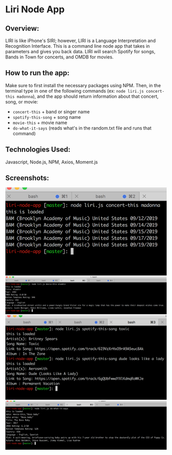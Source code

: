 # Liri Node App

## Overview:
LIRI is like iPhone's SIRI; however, LIRI is a Language Interpretation and Recognition Interface. 
This is a command line node app that takes in parameters and gives you back data.
LIRI will search Spotify for songs, Bands in Town for concerts, and OMDB for movies.
## How to run the app:
Make sure to first install the necessary packages using NPM. Then, in the terminal type in one of the following commands (ex: `node liri.js concert-this madonna`), and the app should return information about that concert, song, or movie:
* `concert-this` + band or singer name
* `spotify-this-song` + song name
* `movie-this` + movie name
* `do-what-it-says` (reads what's in the random.txt file and runs that command)
## Technologies Used:
Javascript, Node.js, NPM, Axios, Moment.js
## Screenshots:
![Image of concert-this](/images/1-concert-this.png)
![Image of movie-this](images/2-movie-this.png) 
![Image of spotify-this-song](/images/3-spotify-this-song.png)
![Image of do-what-it-says](/images/4-do-what-it-says.png)


